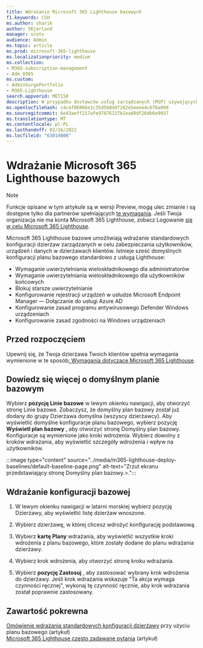 ```yaml
---
title: Wdrażanie Microsoft 365 Lighthouse bazowych
f1.keywords: CSH
ms.author: sharik
author: SKjerland
manager: scotv
audience: Admin
ms.topic: article
ms.prod: microsoft-365-lighthouse
ms.localizationpriority: medium
ms.collection:
- M365-subscription-management
- Adm_O365
ms.custom:
- AdminSurgePortfolio
- M365-Lighthouse
search.appverid: MET150
description: W przypadku dostawców usług zarządzanych (MSP) używających Microsoft 365 Lighthouse dowiedz się, jak wdrożyć Microsoft 365 Lighthouse bazowe.
ms.openlocfilehash: c4cef0b966e1c35d5b8d4f282e5eeee4cb76a998
ms.sourcegitcommit: 6e43aeff217afe97876137b1ead8df26db6e9937
ms.translationtype: MT
ms.contentlocale: pl-PL
ms.lasthandoff: 02/16/2022
ms.locfileid: "63014806"
---
```

# <a name="deploy-microsoft-365-lighthouse-baselines"></a>Wdrażanie Microsoft 365 Lighthouse bazowych 

> [!NOTE]
> Funkcje opisane w tym artykule są w wersji Preview, mogą ulec zmianie i są dostępne tylko dla partnerów spełniających [te wymagania](m365-lighthouse-requirements.md). Jeśli Twoja organizacja nie ma konta Microsoft 365 Lighthouse, zobacz Logowanie [się w celu Microsoft 365 Lighthouse](m365-lighthouse-sign-up.md).

Microsoft 365 Lighthouse bazowe umożliwiają wdrażanie standardowych konfiguracji dzierżaw zarządzanych w celu zabezpieczania użytkowników, urządzeń i danych w dzierżawach klientów. Istnieje sześć domyślnych konfiguracji planu bazowego standardowo z usługą Lighthouse:

- Wymaganie uwierzytelniania wieloskładnikowego dla administratorów
- Wymaganie uwierzytelniania wieloskładnikowego dla użytkowników końcowych
- Blokuj starsze uwierzytelnianie
- Konfigurowanie rejestracji urządzeń w usłudze Microsoft Endpoint Manager — Dołączanie do usługi Azure AD
- Konfigurowanie zasad programu antywirusowego Defender Windows urządzeniach
- Konfigurowanie zasad zgodności na Windows urządzeniach

## <a name="before-you-begin"></a>Przed rozpoczęciem

Upewnij się, że Twoja dzierżawa Twoich klientów spełnia wymagania wymienione w te sposób[: Wymagania dotyczące Microsoft 365 Lighthouse](m365-lighthouse-requirements.md).

## <a name="learn-more-about-the-default-baseline"></a>Dowiedz się więcej o domyślnym planie bazowym

Wybierz **pozycję Linie bazowe** w lewym okienku nawigacji, aby otworzyć stronę Linie bazowe. Zobaczysz, że domyślny plan bazowy został już dodany do grupy Dzierżawa domyślna (wszyscy dzierżawcy). Aby wyświetlić domyślne konfiguracje planu bazowego, wybierz pozycję **Wyświetl plan bazowy** , aby otworzyć stronę Domyślny plan bazowy. Konfiguracje są wymienione jako kroki wdrożenia. Wybierz dowolny z kroków wdrażania, aby wyświetlić szczegóły wdrożenia i wpływ na użytkowników.

:::image type="content" source="../media/m365-lighthouse-deploy-baselines/default-baseline-page.png" alt-text="Zrzut ekranu przedstawiający stronę Domyślny plan bazowy.>.":::

## <a name="deploy-a-baseline-configuration"></a>Wdrażanie konfiguracji bazowej  

1. W lewym okienku nawigacji w latarni morskiej wybierz  pozycję Dzierżawy, aby wyświetlić listę dzierżaw wnoszone.

2. Wybierz dzierżawę, w której chcesz wdrożyć konfigurację podstawową.

3. Wybierz **kartę Plany** wdrażania, aby wyświetlić wszystkie kroki wdrożenia z planu bazowego, które zostały dodane do planu wdrażania dzierżawy.

4. Wybierz krok wdrożenia, aby otworzyć stronę kroku wdrażania.

5. Wybierz **pozycję Zastosuj** , aby zastosować wybrany krok wdrożenia do dzierżawy. Jeśli krok wdrażania wskazuje "Ta akcja wymaga czynności ręcznej", wykonaj tę czynność ręcznie, aby krok wdrażania został poprawnie zastosowany.

## <a name="related-content"></a>Zawartość pokrewna

[Omówienie wdrażania standardowych konfiguracji dzierżawy](m365-lighthouse-deploy-standard-tenant-configurations-overview.md) przy użyciu planu bazowego (artykuł)\
[Microsoft 365 Lighthouse często zadawane pytania](m365-lighthouse-faq.yml) (artykuł)

